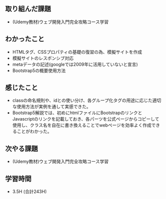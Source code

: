 ## 取り組んだ課題
- (Udemy教材)ウェブ開発入門完全攻略コース学習
  
## わかったこと  
- HTMLタグ、CSSプロパティの基礎の復習の為、模擬サイトを作成
- 模擬サイトのレスポンシブ対応
- metaデータの記述(googleでは2009年に活用していないと宣言)
- Bootstrap5の概要使用方法
  
## 感じたこと  
- classの命名規則や、idとの使い分け、各グループ化タグの用途に応じた適切な使用方法が実例を通して実感できた。
- Bootstrap5解説では、初めにhtmlファイルにBootstrapのリンクとJavascriptのリンクを記載しておき、各パーツを公式ページからコピーして使用し、クラス名を自在に書き換えることでwebページを効率よく作成できることがわかった。
  
## 次やる課題
- (Udemy教材)ウェブ開発入門完全攻略コース学習
  
## 学習時間  
- 3.5H (合計243H)  
